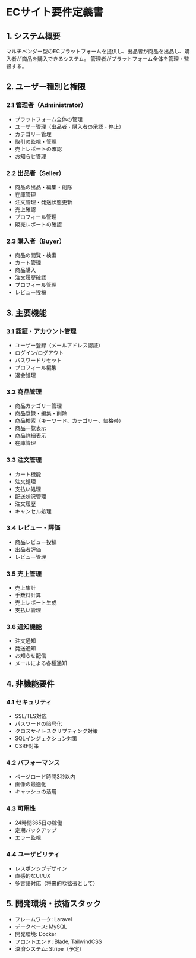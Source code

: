# ECサイト要件定義書

## 1. システム概要
マルチベンダー型のECプラットフォームを提供し、出品者が商品を出品し、購入者が商品を購入できるシステム。
管理者がプラットフォーム全体を管理・監督する。

## 2. ユーザー種別と権限

### 2.1 管理者（Administrator）
- プラットフォーム全体の管理
- ユーザー管理（出品者・購入者の承認・停止）
- カテゴリー管理
- 取引の監視・管理
- 売上レポートの確認
- お知らせ管理

### 2.2 出品者（Seller）
- 商品の出品・編集・削除
- 在庫管理
- 注文管理・発送状態更新
- 売上確認
- プロフィール管理
- 販売レポートの確認

### 2.3 購入者（Buyer）
- 商品の閲覧・検索
- カート管理
- 商品購入
- 注文履歴確認
- プロフィール管理
- レビュー投稿

## 3. 主要機能

### 3.1 認証・アカウント管理
- ユーザー登録（メールアドレス認証）
- ログイン/ログアウト
- パスワードリセット
- プロフィール編集
- 退会処理

### 3.2 商品管理
- 商品カテゴリー管理
- 商品登録・編集・削除
- 商品検索（キーワード、カテゴリー、価格帯）
- 商品一覧表示
- 商品詳細表示
- 在庫管理

### 3.3 注文管理
- カート機能
- 注文処理
- 支払い処理
- 配送状況管理
- 注文履歴
- キャンセル処理

### 3.4 レビュー・評価
- 商品レビュー投稿
- 出品者評価
- レビュー管理

### 3.5 売上管理
- 売上集計
- 手数料計算
- 売上レポート生成
- 支払い管理

### 3.6 通知機能
- 注文通知
- 発送通知
- お知らせ配信
- メールによる各種通知

## 4. 非機能要件

### 4.1 セキュリティ
- SSL/TLS対応
- パスワードの暗号化
- クロスサイトスクリプティング対策
- SQLインジェクション対策
- CSRF対策

### 4.2 パフォーマンス
- ページロード時間3秒以内
- 画像の最適化
- キャッシュの活用

### 4.3 可用性
- 24時間365日の稼働
- 定期バックアップ
- エラー監視

### 4.4 ユーザビリティ
- レスポンシブデザイン
- 直感的なUI/UX
- 多言語対応（将来的な拡張として）

## 5. 開発環境・技術スタック
- フレームワーク: Laravel
- データベース: MySQL
- 開発環境: Docker
- フロントエンド: Blade, TailwindCSS
- 決済システム: Stripe（予定） 